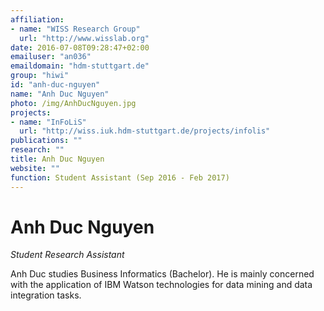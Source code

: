 ```yaml
---
affiliation:
- name: "WISS Research Group"
  url: "http://www.wisslab.org"
date: 2016-07-08T09:28:47+02:00
emailuser: "an036"
emaildomain: "hdm-stuttgart.de"
group: "hiwi"
id: "anh-duc-nguyen"
name: "Anh Duc Nguyen"
photo: /img/AnhDucNguyen.jpg
projects:
- name: "InFoLiS"
  url: "http://wiss.iuk.hdm-stuttgart.de/projects/infolis"
publications: ""
research: ""
title: Anh Duc Nguyen
website: ""
function: Student Assistant (Sep 2016 - Feb 2017) 
---
```


# Anh Duc Nguyen

*Student Research Assistant*

Anh Duc studies Business Informatics (Bachelor). He is mainly concerned with the application of IBM Watson technologies for data mining and data integration tasks.
